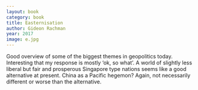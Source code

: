 ```yaml
---
layout: book
category: book
title: Easternisation
author: Gideon Rachman
year: 2017
image: e.jpg
---
```

Good overview of some of the biggest themes in geopolitics today.  Interesting that my response is mostly ‘ok, so what’.  A world of slightly less liberal but fair and prosperous Singapore type nations seems like a good alternative at present. China as a Pacific hegemon? Again, not necessarily different or worse than the alternative.
